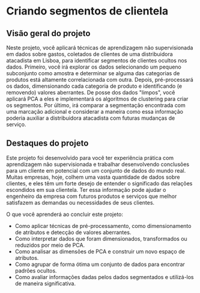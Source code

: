 # Criando segmentos de clientela
## Visão geral do projeto
Neste projeto, você aplicará técnicas de aprendizagem não supervisionada em dados sobre gastos, coletados de clientes de uma distribuidora atacadista em Lisboa, para identificar segmentos de clientes ocultos nos dados. Primeiro, você irá explorar os dados selecionando um pequeno subconjunto como amostra e determinar se alguma das categorias de produtos está altamente correlacionada com outra. Depois, pré-processará os dados, dimensionando cada categoria de produto e identificando (e removendo) valores aberrantes. De posse dos dados "limpos", você aplicará PCA a eles e implementará os algoritmos de clustering para criar os segmentos. Por último, irá comparar a segmentação encontrada com uma marcação adicional e considerar a maneira como essa informação poderia auxiliar a distribuidora atacadista com futuras mudanças de serviço.

## Destaques do projeto
Este projeto foi desenvolvido para você ter experiência prática com aprendizagem não supervisionada e trabalhar desenvolvendo conclusões para um cliente em potencial com um conjunto de dados do mundo real. Muitas empresas, hoje, colhem uma vasta quantidade de dados sobre clientes, e eles têm um forte desejo de entender o significado das relações escondidos em sua clientela. Ter essa informação pode ajudar o engenheiro da empresa com futuros produtos e serviços que melhor satisfazem as demandas ou necessidades de seus clientes.

O que você aprenderá ao concluir este projeto:

- Como aplicar técnicas de pré-processamento, como dimensionamento de atributos e detecção de valores aberrantes.
- Como interpretar dados que foram dimensionados, transformados ou reduzidos por meio de PCA.
- Como analisar as dimensões de PCA e construir um novo espaço de atributos.
- Como agrupar de forma ótima um conjunto de dados para encontrar padrões ocultos.
- Como avaliar informações dadas pelos dados segmentados e utilizá-los de maneira significativa.
